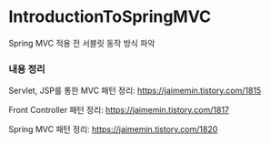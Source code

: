 # IntroductionToSpringMVC

Spring MVC 적용 전 서블릿 동작 방식 파악


<h3>내용 정리</h3>

Servlet, JSP를 통한 MVC 패턴 정리: https://jaimemin.tistory.com/1815

Front Controller 패턴 정리: https://jaimemin.tistory.com/1817

Spring MVC 패턴 정리: https://jaimemin.tistory.com/1820
